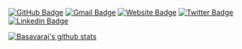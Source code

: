 [![GitHub Badge](https://img.shields.io/badge/-@rajiff-%23181717?style=flat&logo=github)](https://github.com/rajiff) [![Gmail Badge](https://img.shields.io/badge/-rajiff@gmail.com.com-c14438?style=flat&logo=Gmail&logoColor=white&link=mailto:rajiff@gmail.com)](mailto:rajiff@gmail.com) [![Website Badge](https://img.shields.io/website?color=0ab9e6&style=flat&up_message=thrivearch.co.in&url=http%3A%2F%2Fthrivearch.co.in%2F)](https://thrivearch.co.in) [![Twitter Badge](https://img.shields.io/badge/-@thrivearch?style=flat&labelColor=1ca0f1&logo=twitter&logoColor=white&link=https://twitter.com/thrivearch)](https://twitter.com/thrivearch) [![Linkedin Badge](https://img.shields.io/badge/-@basavarajkn-blue?style=flat&logo=Linkedin&logoColor=white&link=https://www.linkedin.com/in/basavarajkn/)](https://www.linkedin.com/in/basavarajkn/)

[![Basavaraj's github stats](https://github-readme-stats.vercel.app/api?username=rajiff&show_icons=true&theme=tokyonight&include_all_commits=true&count_private=true&hide=issues,contribs)](https://github.com/anuraghazra/github-readme-stats)

<!--
**rajiff/rajiff** is a ✨ _special_ ✨ repository because its `README.md` (this file) appears on your GitHub profile.

Here are some ideas to get you started:

- 🔭 I’m currently working on ...
- 🌱 I’m currently learning ...
- 👯 I’m looking to collaborate on ...
- 🤔 I’m looking for help with ...
- 💬 Ask me about ...
- 📫 How to reach me: ...
- 😄 Pronouns: ...
- ⚡ Fun fact: ...
-->
